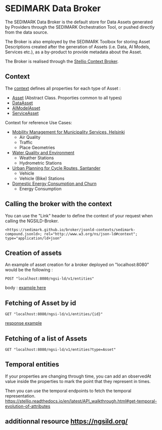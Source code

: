 # SEDIMARK Data Broker

The SEDIMARK Data Broker is the default store for Data Assets generated by Providers through the SEDIMARK Orchestration Tool, or pushed directly from the data source.

The Broker is also employed by the SEDIMARK Toolbox for storing Asset Descriptions created after the generation of Assets (i.e. Data, AI Models, Services etc.), as a by-product to provide metadata about the Asset.

The Broker is realised through the [Stellio Context Broker](https://github.com/stellio-hub/stellio-context-broker).



## Context
The [context](https://sedimark.github.io/broker/jsonld-contexts/sedimark-compound.jsonld) defines all properties for each type of Asset :
- [Asset](https://sedimark.github.io/broker/jsonld-contexts/sedimark-asset.jsonld) (Abstract Class. Proporties common to all types)
- [DataAsset](https://sedimark.github.io/broker/jsonld-contexts/sedimark-data-asset.jsonld)
- [AIModelAsset](https://sedimark.github.io/broker/jsonld-contexts/sedimark-ai-model-asset.jsonld)
- [ServiceAsset](https://sedimark.github.io/broker/jsonld-contexts/sedimark-service-asset.jsonld)

Context for reference Use Cases: 

- [Mobility Management for Municipality Services, Helsinki](https://sedimark.github.io/broker/jsonld-contexts/sedimark-helsinki-compound.jsonld)
  - Air Quality
  - Traffic
  - Place Geometries
- [Water Quality and Environment](TBC)
  - Weather Stations
   - Hydrometric Stations
- [Urban Planning for Cycle Routes, Santander](TBC)
  - Vehicle
  - Vehicle (Bike) Stations
- [Domestic Energy Consumption and Churn](TBC)
  - Energy Consumption

## Calling the broker with the context
You can use the "Link" header to define the context of your request when calling the NGSILD-Broker.
```
<https://sedimark.github.io/broker/jsonld-contexts/sedimark-compound.jsonld>; rel="http://www.w3.org/ns/json-ld#context"; type="application/ld+json"
```

## Creation of assets
An example of asset creation for a broker deployed on "localhost:8080" would be the following :
```
POST "localhost:8080/ngsi-ld/v1/entities"
```
body : [example here](https://sedimark.github.io/broker/payload-example/asset.jsonld)

## Fetching of Asset by id
```
GET "localhost:8080/ngsi-ld/v1/entities/{id}"
```

[response example](https://sedimark.github.io/broker/payload-example/asset.jsonld)

##  Fetching of a list of Assets
```
GET "localhost:8080/ngsi-ld/v1/entities?type=Asset"
```
## Temporal entities
If your properties are changing through time, you can add an observedAt value inside the properties to mark the point that they represent in times.

Then you can use the temporal endpoints to fetch the temporal representation.
https://stellio.readthedocs.io/en/latest/API_walkthrough.html#get-temporal-evolution-of-attributes

## additionnal resource https://ngsild.org/

